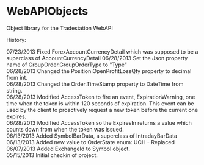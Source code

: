 WebAPIObjects
=============

Object library for the Tradestation WebAPI

History: 

07/23/2013  Fixed ForexAccountCurrencyDetail which was supposed to be a superclass of AccountCurrencyDetail
06/28/2013	Set the Json property name of GroupOrder.GroupOrderType to "Type"  
06/28/2013	Changed the Position.OpenProfitLossQty property to decimal from int.  
06/28/2013	Changed the Order.TimeStamp property to DateTime from string.  
06/28/2013	Modified AccessToken to fire an event, ExpirationWarning, one time when the token is within 120 seconds of expiration. This event can be used by the client to proactively request a new token before the current one expires.  
06/28/2013	Modified AccessToken so the ExpiresIn returns a value which counts down from when the token was issued.  
06/13/2013	Added SymbolBarData, a superclass of IntradayBarData  
06/13/2013	Added new value to OrderState enum: UCH - Replaced  
06/07/2013	Added ExchangeId to Symbol object.  
05/15/2013	Initial checkin of project.  
